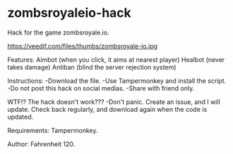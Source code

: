 # zombsroyaleio-hack
Hack for the game zombsroyale.io.

https://veedif.com/files/thumbs/zombsroyale-io.jpg

Features: 
Aimbot (when you click, it aims at nearest player)
Healbot (never takes damage)
Antiban (blind the server rejection system)

Instructions: 
-Download the file. 
-Use Tampermonkey and install the script. 
-Do not post this hack on social medias. 
-Share with friend only.

WTF!? The hack doesn't work???
-Don't panic. Create an issue, and I will update. Check back regularly, and download again when the code is updated.

Requirements: Tampermonkey.

Author: Fahrenheit 120.
